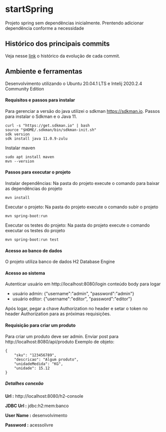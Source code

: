 # startSpring

Projeto spring sem dependências inicialmente. Prentendo adicionar dependência conforme a necessidade

## Histórico dos principais commits

Veja nesse [link](./README_historicoCommits.md) o histórico da evolução de cada commit.

## Ambiente e ferramentas

Desenvolvimento utilizando o Ubuntu 20.04.1 LTS e Intelij 2020.2.4 Community Edition

#### Requisitos e passos para instalar

Para gerenciar a versão do java utilizei o sdkman https://sdkman.io. Passos para instalar o Sdkman e o Java 11.

```
curl -s "https://get.sdkman.io" | bash
source "$HOME/.sdkman/bin/sdkman-init.sh"
sdk version
sdk install java 11.0.9-zulu
``` 

Instalar maven

```
sudo apt install maven
mvn --version
``` 

#### Passos para executar o projeto

Instalar dependências: Na pasta do projeto execute o comando para baixar as dependências do projeto

```
mvn install
``` 

Executar o projeto: Na pasta do projeto execute o comando subir o projeto

```
mvn spring-boot:run
``` 

Executar os testes do projeto: Na pasta do projeto execute o comando executar os testes do projeto

```
mvn spring-boot:run test
``` 

#### Acesso ao banco de dados

O projeto utiliza banco de dados H2 Database Engine

#### Acesso ao sistema

Autenticar usuário em
http://localhost:8080/login
conteúdo body para logar

- usuário admin: {"username":"admin", "password":"admin"}
- usuário editor: {"username":"editor", "password":"editor"}

Após logar, pegar a chave Authorization no header e setar o token no header Authorization para as próximas requisições.

#### Requisição para criar um produto
Para criar um produto deve ser admin. Enviar post para
http://localhost:8080/api/produto
Exemplo de objeto:
```
{
    "sku": "123456789",
    "descricao": "Algum produto",
    "unidadeMedida": "KG",
    "unidade": 15.12
}
``` 

##### Detalhes conexão

**Url :** http://localhost:8080/h2-console

**JDBC Url :** jdbc:h2:mem:banco

**User Name :** desenvolvimento

**Password :** acessolivre